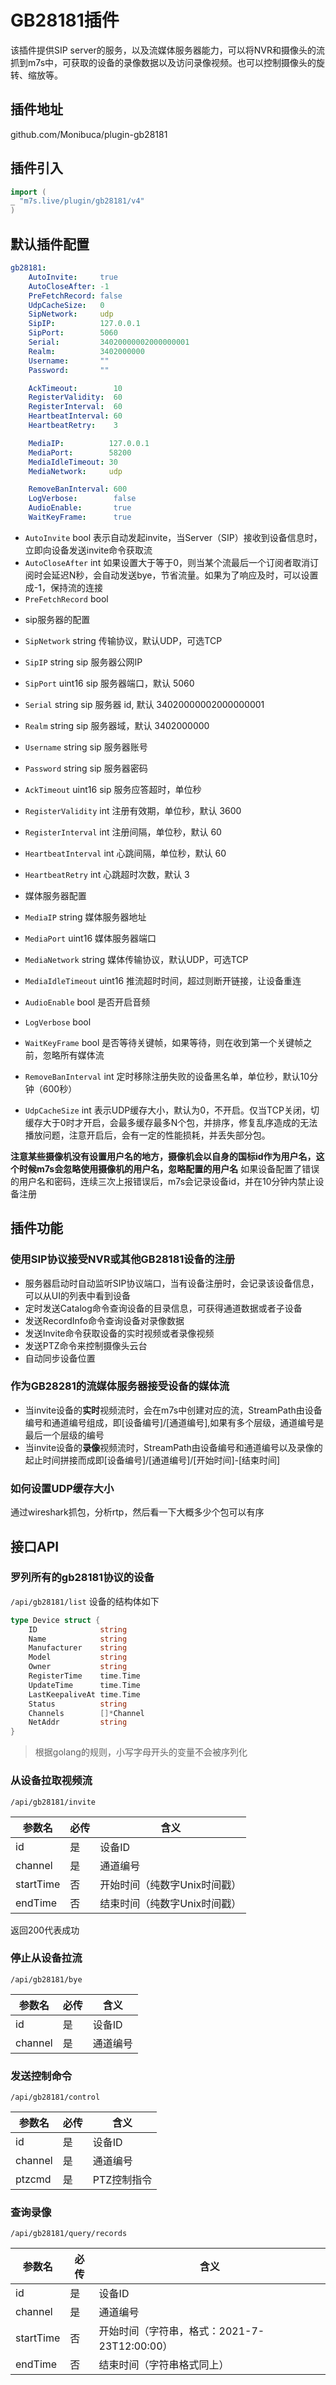 # GB28181插件

该插件提供SIP server的服务，以及流媒体服务器能力，可以将NVR和摄像头的流抓到m7s中，可获取的设备的录像数据以及访问录像视频。也可以控制摄像头的旋转、缩放等。

## 插件地址

github.com/Monibuca/plugin-gb28181

## 插件引入

```go
import (
_ "m7s.live/plugin/gb28181/v4"
)
```

## 默认插件配置

```yml
gb28181:
	AutoInvite:     true
	AutoCloseAfter: -1
	PreFetchRecord: false
	UdpCacheSize:   0
	SipNetwork:     udp
	SipIP:          127.0.0.1
	SipPort:        5060
	Serial:         34020000002000000001
	Realm:          3402000000
	Username:       ""
	Password:       ""

	AckTimeout:        10
	RegisterValidity:  60
	RegisterInterval:  60
	HeartbeatInterval: 60
	HeartbeatRetry:    3

	MediaIP:          127.0.0.1
	MediaPort:        58200
	MediaIdleTimeout: 30
	MediaNetwork:     udp

	RemoveBanInterval: 600
	LogVerbose:        false
	AudioEnable:       true
	WaitKeyFrame:      true
```

- `AutoInvite`     bool 表示自动发起invite，当Server（SIP）接收到设备信息时，立即向设备发送invite命令获取流
- `AutoCloseAfter` int 如果设置大于等于0，则当某个流最后一个订阅者取消订阅时会延迟N秒，会自动发送bye，节省流量。如果为了响应及时，可以设置成-1，保持流的连接
- `PreFetchRecord` bool

* sip服务器的配置
- `SipNetwork` string 传输协议，默认UDP，可选TCP
- `SipIP`      string sip 服务器公网IP
- `SipPort`    uint16 sip 服务器端口，默认 5060
- `Serial`     string sip 服务器 id, 默认 34020000002000000001
- `Realm`      string sip 服务器域，默认 3402000000
- `Username`   string sip 服务器账号
- `Password`   string sip 服务器密码

- `AckTimeout`        uint16 sip 服务应答超时，单位秒
- `RegisterValidity`  int    注册有效期，单位秒，默认 3600
- `RegisterInterval`  int    注册间隔，单位秒，默认 60
- `HeartbeatInterval` int    心跳间隔，单位秒，默认 60
- `HeartbeatRetry`    int    心跳超时次数，默认 3

* 媒体服务器配置
- `MediaIP`          string 媒体服务器地址
- `MediaPort`        uint16 媒体服务器端口
- `MediaNetwork`     string 媒体传输协议，默认UDP，可选TCP
- `MediaIdleTimeout` uint16 推流超时时间，超过则断开链接，让设备重连

- `AudioEnable`       bool 是否开启音频
- `LogVerbose`        bool
- `WaitKeyFrame`      bool 是否等待关键帧，如果等待，则在收到第一个关键帧之前，忽略所有媒体流
- `RemoveBanInterval` int  定时移除注册失败的设备黑名单，单位秒，默认10分钟（600秒）
- `UdpCacheSize`      int  表示UDP缓存大小，默认为0，不开启。仅当TCP关闭，切缓存大于0时才开启，会最多缓存最多N个包，并排序，修复乱序造成的无法播放问题，注意开启后，会有一定的性能损耗，并丢失部分包。

**注意某些摄像机没有设置用户名的地方，摄像机会以自身的国标id作为用户名，这个时候m7s会忽略使用摄像机的用户名，忽略配置的用户名**
如果设备配置了错误的用户名和密码，连续三次上报错误后，m7s会记录设备id，并在10分钟内禁止设备注册

## 插件功能

### 使用SIP协议接受NVR或其他GB28181设备的注册

- 服务器启动时自动监听SIP协议端口，当有设备注册时，会记录该设备信息，可以从UI的列表中看到设备
- 定时发送Catalog命令查询设备的目录信息，可获得通道数据或者子设备
- 发送RecordInfo命令查询设备对录像数据
- 发送Invite命令获取设备的实时视频或者录像视频
- 发送PTZ命令来控制摄像头云台
- 自动同步设备位置

### 作为GB28281的流媒体服务器接受设备的媒体流

- 当invite设备的**实时**视频流时，会在m7s中创建对应的流，StreamPath由设备编号和通道编号组成，即[设备编号]/[通道编号],如果有多个层级，通道编号是最后一个层级的编号
- 当invite设备的**录像**视频流时，StreamPath由设备编号和通道编号以及录像的起止时间拼接而成即[设备编号]/[通道编号]/[开始时间]-[结束时间]

### 如何设置UDP缓存大小

通过wireshark抓包，分析rtp，然后看一下大概多少个包可以有序

## 接口API

### 罗列所有的gb28181协议的设备

`/api/gb28181/list`
设备的结构体如下

```go
type Device struct {
	ID              string
	Name            string
	Manufacturer    string
	Model           string
	Owner           string
	RegisterTime    time.Time
	UpdateTime      time.Time
	LastKeepaliveAt time.Time
	Status          string
	Channels        []*Channel
	NetAddr         string
}
```

> 根据golang的规则，小写字母开头的变量不会被序列化

### 从设备拉取视频流

`/api/gb28181/invite`

参数名 | 必传 | 含义
|----|---|---
id|是 | 设备ID
channel|是|通道编号
startTime|否|开始时间（纯数字Unix时间戳）
endTime|否|结束时间（纯数字Unix时间戳）

返回200代表成功

### 停止从设备拉流

`/api/gb28181/bye`

参数名 | 必传 | 含义
|----|---|---
id|是 | 设备ID
channel|是|通道编号

### 发送控制命令

`/api/gb28181/control`

参数名 | 必传 | 含义
|----|---|---
id|是 | 设备ID
channel|是|通道编号
ptzcmd|是|PTZ控制指令

### 查询录像

`/api/gb28181/query/records`

参数名 | 必传 | 含义
|----|---|---
id|是 | 设备ID
channel|是|通道编号
startTime|否|开始时间（字符串，格式：2021-7-23T12:00:00）
endTime|否|结束时间（字符串格式同上）

